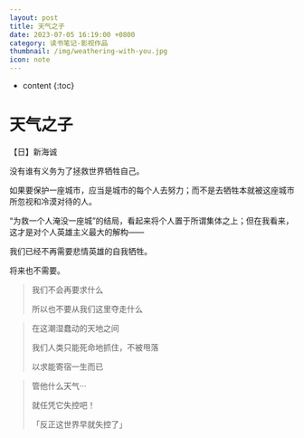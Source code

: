 ```yaml
---
layout: post
title: 天气之子
date: 2023-07-05 16:19:00 +0800
category: 读书笔记-影视作品
thumbnail: /img/weathering-with-you.jpg
icon: note
---
```


* content
{:toc}

# 天气之子

【日】新海诚



没有谁有义务为了拯救世界牺牲自己。

如果要保护一座城市，应当是城市的每个人去努力；而不是去牺牲本就被这座城市所忽视和冷漠对待的人。

“为救一个人淹没一座城”的结局，看起来将个人置于所谓集体之上；但在我看来，这才是对个人英雄主义最大的解构——

我们已经不再需要悲情英雄的自我牺牲。

将来也不需要。



> 我们不会再要求什么
>
> 所以也不要从我们这里夺走什么

> 在这潮湿蠢动的天地之间
>
> 我们人类只能死命地抓住，不被甩落
>
> 以求能寄宿一生而已

> 管他什么天气···
>
> 就任凭它失控吧！
>
> 「反正这世界早就失控了」